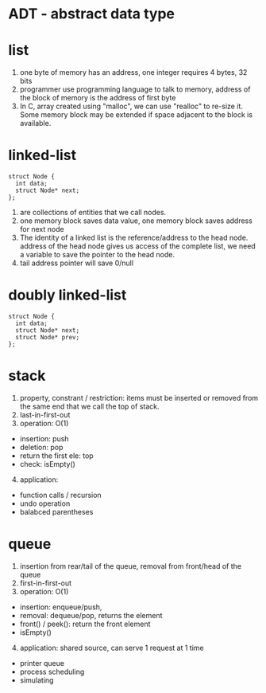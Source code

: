 
# ADT - abstract data type

# list
1. one byte of memory has an address, one integer requires 4 bytes, 32 bits
2. programmer use programming language to talk to memory, address of the block of memory is the address of first byte
3. In C, array created using "malloc", we can use "realloc" to re-size it. Some memory block may be extended if space adjacent to the block is available.

# linked-list
```
struct Node {
  int data;
  struct Node* next;
};
```
1. are collections of entities that we call nodes.
2. one memory block saves data value, one memory block saves address for next node
3. The identity of a linked list is the reference/address to the head node. address of the head node gives us access of the complete list, we need a variable to save the pointer to the head node.
4. tail address pointer will save 0/null


# doubly linked-list
```
struct Node {
  int data;
  struct Node* next;
  struct Node* prev;
};
```

# stack
1. property, constrant / restriction: items must be inserted or removed from the same end that we call the top of stack.
2. last-in-first-out
3. operation: O(1)
* insertion: push
* deletion: pop
* return the first ele: top
* check: isEmpty()
4. application:
* function calls / recursion
* undo operation
* balabced parentheses

# queue
1. insertion from rear/tail of the queue, removal from front/head of the queue
2. first-in-first-out
3. operation: O(1)
* insertion: enqueue/push, 
* removal: dequeue/pop, returns the element
* front() / peek(): return the front element
* isEmpty()
4. application: shared source, can serve 1 request at  1 time
* printer queue
* process scheduling
* simulating
